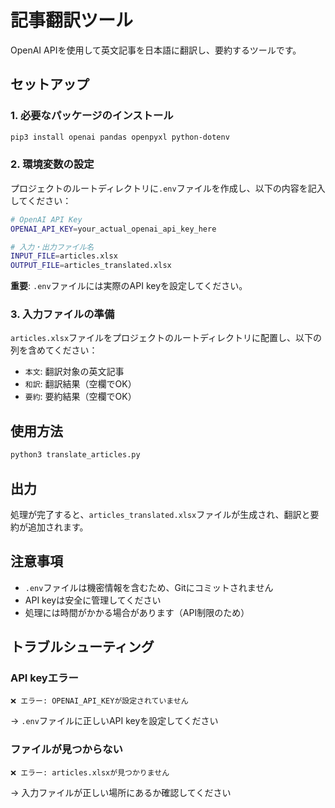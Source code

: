 # 記事翻訳ツール

OpenAI APIを使用して英文記事を日本語に翻訳し、要約するツールです。

## セットアップ

### 1. 必要なパッケージのインストール

```bash
pip3 install openai pandas openpyxl python-dotenv
```

### 2. 環境変数の設定

プロジェクトのルートディレクトリに`.env`ファイルを作成し、以下の内容を記入してください：

```bash
# OpenAI API Key
OPENAI_API_KEY=your_actual_openai_api_key_here

# 入力・出力ファイル名
INPUT_FILE=articles.xlsx
OUTPUT_FILE=articles_translated.xlsx
```

**重要**: `.env`ファイルには実際のAPI keyを設定してください。

### 3. 入力ファイルの準備

`articles.xlsx`ファイルをプロジェクトのルートディレクトリに配置し、以下の列を含めてください：

- `本文`: 翻訳対象の英文記事
- `和訳`: 翻訳結果（空欄でOK）
- `要約`: 要約結果（空欄でOK）

## 使用方法

```bash
python3 translate_articles.py
```

## 出力

処理が完了すると、`articles_translated.xlsx`ファイルが生成され、翻訳と要約が追加されます。

## 注意事項

- `.env`ファイルは機密情報を含むため、Gitにコミットされません
- API keyは安全に管理してください
- 処理には時間がかかる場合があります（API制限のため）

## トラブルシューティング

### API keyエラー
```
❌ エラー: OPENAI_API_KEYが設定されていません
```
→ `.env`ファイルに正しいAPI keyを設定してください

### ファイルが見つからない
```
❌ エラー: articles.xlsxが見つかりません
```
→ 入力ファイルが正しい場所にあるか確認してください 